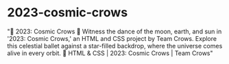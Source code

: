 # 2023-cosmic-crows
"🌌 2023: Cosmic Crows 🌌  Witness the dance of the moon, earth, and sun in '2023: Cosmic Crows,' an HTML and CSS project by Team Crows. Explore this celestial ballet against a star-filled backdrop, where the universe comes alive in every orbit.  🚀 HTML &amp; CSS | 2023: Cosmic Crows | Team Crows"
